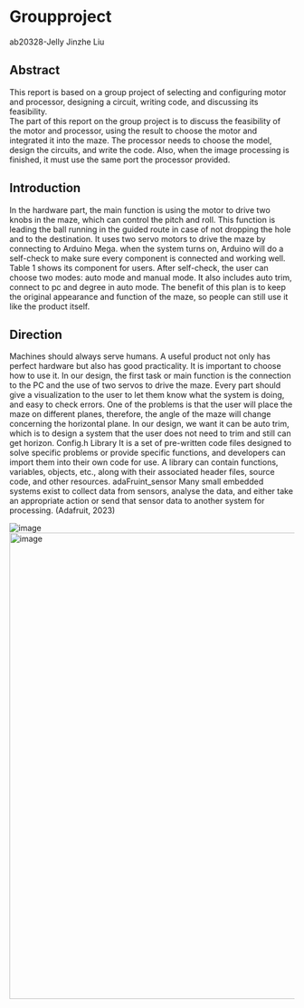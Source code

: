 # Groupproject
ab20328-Jelly Jinzhe Liu
## Abstract

This report is based on a group project of selecting and configuring motor and processor, designing a circuit, writing code, and discussing its feasibility.	
The part of this report on the group project is to discuss the feasibility of the motor and processor, using the result to choose the motor and integrated it into the maze. The processor needs to choose the model, design the circuits, and write the code. Also, when the image processing is finished, it must use the same port the processor provided. 

## Introduction
In the hardware part, the main function is using the motor to drive two knobs in the maze, which can control the pitch and roll. This function is leading the ball running in the guided route in case of not dropping the hole and to the destination. It uses two servo motors to drive the maze by connecting to Arduino Mega. when the system turns on, Arduino will do a self-check to make sure every component is connected and working well. Table 1 shows its component for users. 
After self-check, the user can choose two modes: auto mode and manual mode. It also includes auto trim, connect to pc and degree in auto mode. 
The benefit of this plan is to keep the original appearance and function of the maze, so people can still use it like the product itself. 

## Direction
Machines should always serve humans. A useful product not only has perfect hardware but also has good practicality. It is important to choose how to use it. 
In our design, the first task or main function is the connection to the PC and the use of two servos to drive the maze. Every part should give a visualization to the user to let them know what the system is doing, and easy to check errors. One of the problems is that the user will place the maze on different planes, therefore, the angle of the maze will change concerning the horizontal plane. In our design, we want it can be auto trim, which is to design a system that the user does not need to trim and still can get horizon. 
Config.h
Library	It is a set of pre-written code files designed to solve specific problems or provide specific functions, and developers can import them into their own code for use. A library can contain functions, variables, objects, etc., along with their associated header files, source code, and other resources.
adaFruint_sensor	Many small embedded systems exist to collect data from sensors, analyse the data, and either take an appropriate action or send that sensor data to another system for processing. (Adafruit, 2023)


![image](https://user-images.githubusercontent.com/79320181/232819094-1ec531b8-2147-4fbb-b929-514b6ea764fc.png)
<img width="823" alt="image" src="https://user-images.githubusercontent.com/79320181/232819489-edfe8199-d218-4cd4-b9a9-83cdd3f576a3.png">
